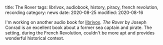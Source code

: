 title: The Rover
tags: librivox, audiobook, history, piracy, french revolution, recording
category: news
date: 2020-08-25
modified: 2020-08-16

I'm working on another audio book for [librivox](https://librivox.org).   *The Rover* by Joseph Conrad is an excellent book about a former sea captain and pirate. The setting, during the French Revolution, couldn't be more apt and provides wonderful historical context.
